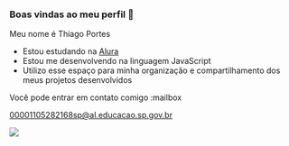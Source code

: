 ### Boas vindas ao meu perfil 🖤

Meu nome é Thiago Portes

- Estou estudando na [Alura](https://www.alura.com.br)
- Estou me desenvolvendo na linguagem JavaScript
- Utilizo esse espaço para minha organização e compartilhamento dos meus projetos desenvolvidos

Você pode entrar em contato comigo :mailbox

00001105282168sp@al.educacao.sp.gov.br 

![](https://tenor.com/pt-BR/view/troll-face-meme-trololo-cursed-gif-21288173)

